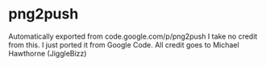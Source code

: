 # png2push
Automatically exported from code.google.com/p/png2push
I take no credit from this. I just ported it from Google Code.
All credit goes to Michael Hawthorne (JiggleBizz)
